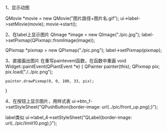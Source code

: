 
1、显示动图

QMovie *movie = new QMovie("图片路径+图片名.gif");
ui->label->setMovie(movie);
movie->start();

2、在label上显示图片
QImage *image = new QImage("./pic.jpg");
label->setPixmap(QPixmap::fromImage(image));


QPixmap *pixmap = new QPixmap("./pic.png");
label->setPixmap(pixmap);


3、直接画出图片
在重写paintevent函数，在函数中重画
void Widget::paintEvent(QPiantEvent *e)
{
	QPainter painter(this);
	QPixmap pix;
	pix.load("./../pic.png");
	
	painter.drawPixmap(0, 0, 100, 33, pix);
}


4、在按钮上显示图片，用样式表
ui->btn_f->setStyleSheet("QPushButton{border-image: url(../pic/front_up.png);}");

label类似
ui->label_4->setStyleSheet("QLabel{border-image: url(../pic/limit10.png);}");
